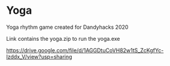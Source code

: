 # Yoga
Yoga rhythm game created for Dandyhacks 2020



Link contains the yoga.zip to run the yoga.exe

https://drive.google.com/file/d/1AGGDtuCoVH82w1tS_ZcKgfYc-Izddx_V/view?usp=sharing

